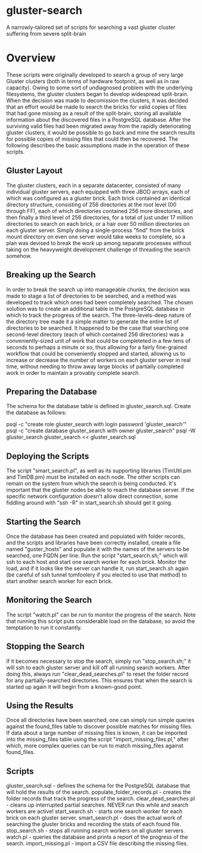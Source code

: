 # gluster-search
A narrowly-tailored set of scripts for searching a vast gluster cluster suffering from severe split-brain

# Overview
These scripts were originally developed to search a group of very large Gluster clusters (both in terms of hardware footprint, as well as in raw capacity). Owing to some sort of undiagnosed problem with the underlying filesystems, the gluster clusters began to develop widespread split-brain. When the decision was made to decomission the clusters, it was decided that an effort would be made to search the bricks for valid copies of files that had gone missing as a result of the split-brain, storing all available information about the discovered files in a PostgreSQL database. After the surviving valid files had been migrated away from the rapidly deteriorating gluster clusters, it would be possible to go back and mine the search results for possible copies of missing files that could then be recovered. The following describes the basic assumptions made in the operation of these scripts. 

## Gluster Layout
The gluster clusters, each in a separate datacenter, consisted of many individual gluster servers, each equipped with three JBOD arrays, each of which was configured as a gluster brick. Each brick contained an identical directory structure, consisting of 256 directories at the root level (00 through FF), each of which directories contained 256 more directories, and then finally a third level of 256 directories, for a total of just under 17 million directories to search on each brick, or a hair over 50 million directories on each gluster server.  Simply doing a single-process "find" from the brick mount directory on even one server would take weeks to complete, so a plan was devised to break the work up among separate processes without taking on the heavyweight development challenge of threading the search somehow.

## Breaking up the Search
In order to break the search up into manageable chunks, the decision was made to stage a list of directories to be searched, and a method was developed to track which ones had been completely searched. The chosen solution was to create an additional table in the PostgreSQL database in which to track the progress of the search. The three-levels-deep nature of the directory tree made it a simple matter to generate the entire list of directories to be searched. It happened to be the case that searching one second-level directory (each of which contained 256 directories) was a conveniently-sized unit of work that could be completeted in a few tens of seconds to perhaps a minute or so, thus allowing for a fairly fine-grained workflow that could be conveniently stopped and started, allowing us to increase or decrease the number of workers on each gluster server in real time, without needing to throw away large blocks of partially completed work in order to maintain a provably complete search.

## Preparing the Database
The schema for the database table is defined in gluster_search.sql. Create the database as follows:

psql -c "create role gluster_search with login password 'gluster_search'"
psql -c "create database gluster_search with owner gluster_search"
psql -W gluster_search gluster_search << gluster_search.sql


## Deploying the Scripts
The script "smart_search.pl", as well as its supporting libraries (TimUtil.pm and TimDB.pm) must be installed on each node. The other scripts can remain on the system from which the search is being conducted. It's important that the gluster nodes be able to reach the database server. If the specific network configuration doesn't allow direct connection, some fiddling around with "ssh -R" in start_search.sh should get it going.

## Starting the Search
Once the database has been created and populated with folder records, and the scripts and libraries have been correctly installed, create a file named "guster_hosts" and populate it with the names of the servers to be searched, one FQDN per line. Run the script "start_search.sh;" which will ssh to each host and start one search worker for each brick. Monitor the load, and if it looks like the server can handle it, run start_search.sh again (be careful of ssh tunnel tomfoolery if you elected to use that method) to start another search worker for each brick.

## Monitoring the Search
The script "watch.pl" can be run to monitor the progress of the search. Note that running this script puts considerable load on the database, so avoid the temptation to run it constantly.

## Stopping the Search
If it becomes necessary to stop the search, simply run "stop_search.sh;" it will ssh to each gluster server and kill off all running search workers. After doing this, always run "clear_dead_searches.pl" to reset the folder record for any partially-searched directories. This ensures that when the search is started up again it will begin from a known-good point.

## Using the Results
Once all directories have been searched, one can simply run simple queries against the found_files table to discover possible matches for missing files. If data about a large number of missing files is known, it can be imported into the missing_files table using the script "import_missing_files.pl," after which, more complex queries can be run to match missing_files against found_files.

## Scripts
gluster_search.sql - defines the schema for the PostgreSQL database that will hold the results of the search.
populate_folder_records.pl - creates the folder records that track the progress of the search.
clear_dead_searches.pl - cleans up interrupted partial searches. NEVER run this while and search workers are active!
start_search.sh - starts one search worker for each brick on each gluster server.
smart_search.pl - does the actual work of searching the gluster bricks and recording the stats of each found file.
stop_search.sh - stops all running search workers on all gluster servers.
watch.pl - queries the database and prints a report of the progress of the search.
import_missing.pl - import a CSV file describing the missing files.


